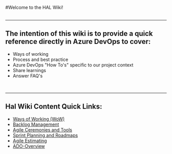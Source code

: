 #Welcome to the HAL Wiki!
<br>
<br>

---------------------

## The intention of this wiki is to provide a quick reference directly in Azure DevOps to cover: 

- Ways of working
- Process and best practice
- Azure DevOps "How To's" specific to our project context
- Share learnings
- Answer FAQ's





<br>

-------------------

## Hal Wiki Content Quick Links: 

- [Ways of Working (WoW)](https://dev.azure.com/pwc-gx-asr-innovation/Hal/_wiki/wikis/Hal.wiki/31/Ways-of-Working-(WoW))
- [Backlog Management](https://dev.azure.com/pwc-gx-asr-innovation/Hal/_wiki/wikis/Hal.wiki/24/Backlog-Management-within-Azure-DevOps)
 - [Agile Ceremonies and Tools](https://dev.azure.com/pwc-gx-asr-innovation/Hal/_wiki/wikis/Hal.wiki/26/Agile-Ceremonies-tools-and-documentation)
 - [Sprint Planning and Roadmaps](https://dev.azure.com/pwc-gx-asr-innovation/Hal/_wiki/wikis/Hal.wiki/28/Sprint-Planning-and-Programme-Plans-Roadmaps)
- [Agile Estimating](https://dev.azure.com/pwc-gx-asr-innovation/Hal/_wiki/wikis/Hal.wiki/15/Agile-Estimating)
- [ADO-Overview
](https://dev.azure.com/pwc-gx-asr-innovation/Hal/_wiki/wikis/Hal.wiki/14/ADO-Overview
)


